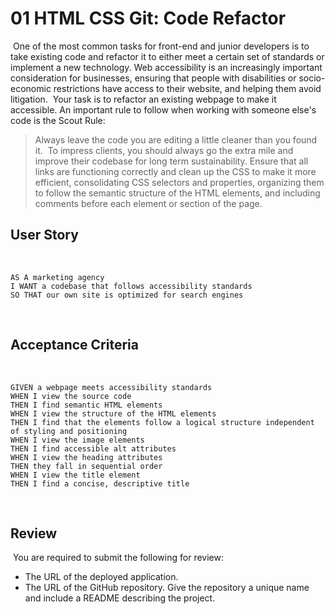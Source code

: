 # 01 HTML CSS Git: Code Refactor
​
One of the most common tasks for front-end and junior developers is to take existing code and refactor it to either meet a certain set of standards or implement a new technology. Web accessibility is an increasingly important consideration for businesses, ensuring that people with disabilities or socio-economic restrictions have access to their website, and helping them avoid litigation.
​
Your task is to refactor an existing webpage to make it accessible. An important rule to follow when working with someone else's code is the Scout Rule:
​
> Always leave the code you are editing a little cleaner than you found it.
​
To impress clients, you should always go the extra mile and improve their codebase for long term sustainability. Ensure that all links are functioning correctly and clean up the CSS to make it more efficient, consolidating CSS selectors and properties, organizing them to follow the semantic structure of the HTML elements, and including comments before each element or section of the page.
​
## User Story
​
```
AS A marketing agency
I WANT a codebase that follows accessibility standards
SO THAT our own site is optimized for search engines
```
​
## Acceptance Criteria
​
```
GIVEN a webpage meets accessibility standards
WHEN I view the source code
THEN I find semantic HTML elements
WHEN I view the structure of the HTML elements
THEN I find that the elements follow a logical structure independent of styling and positioning
WHEN I view the image elements
THEN I find accessible alt attributes
WHEN I view the heading attributes
THEN they fall in sequential order
WHEN I view the title element
THEN I find a concise, descriptive title
```
​
## Review
​
You are required to submit the following for review:
​
* The URL of the deployed application.
​
* The URL of the GitHub repository. Give the repository a unique name and include a README describing the project.
​
